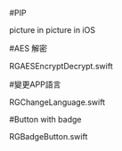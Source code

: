 #PIP

picture in picture in iOS


#AES 解密

RGAESEncryptDecrypt.swift


#變更APP語言

RGChangeLanguage.swift


#Button with badge

RGBadgeButton.swift
